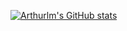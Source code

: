 [![Arthurlm's GitHub stats](https://github-readme-stats.vercel.app/api?username=arthurlm&show_icons=true&theme=gruvbox)](https://github.com/arthurlm)

<!--
**arthurlm/arthurlm** is a ✨ _special_ ✨ repository because its `README.md` (this file) appears on your GitHub profile.

Here are some ideas to get you started:

- 🔭 I’m currently working on ...
- 🌱 I’m currently learning ...
- 👯 I’m looking to collaborate on ...
- 🤔 I’m looking for help with ...
- 💬 Ask me about ...
- 📫 How to reach me: ...
- 😄 Pronouns: ...
- ⚡ Fun fact: ...
-->
